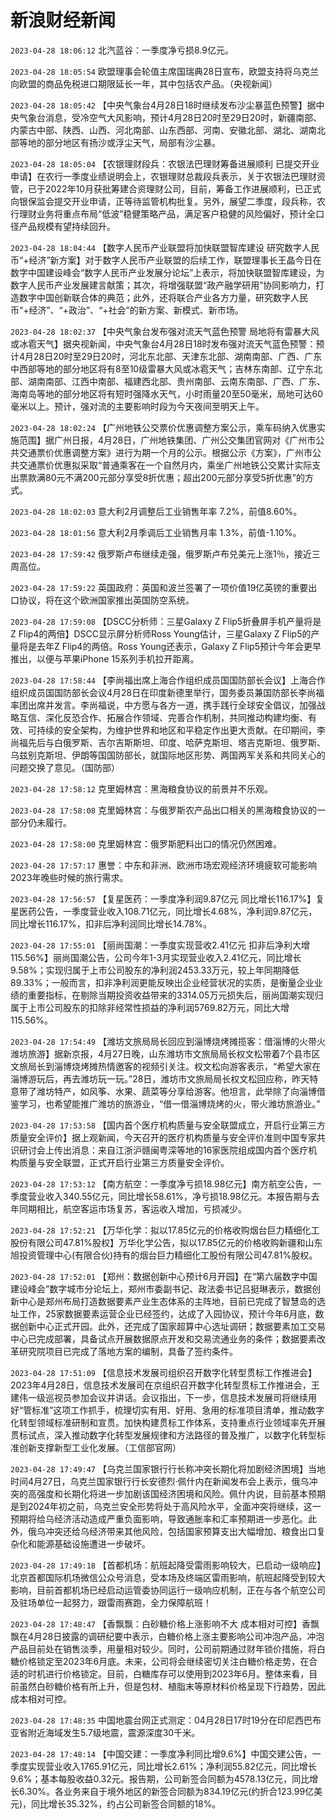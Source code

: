 # 新浪财经新闻
`2023-04-28 18:06:12` 北汽蓝谷：一季度净亏损8.9亿元。

`2023-04-28 18:05:54` 欧盟理事会轮值主席国瑞典28日宣布，欧盟支持将乌克兰向欧盟的商品免税进口期限延长一年，其中包括农产品。（央视新闻）

`2023-04-28 18:05:42` 【中央气象台4月28日18时继续发布沙尘暴蓝色预警】据中央气象台消息，受冷空气大风影响，预计4月28日20时至29日20时，新疆南部、内蒙古中部、陕西、山西、河北南部、山东西部、河南、安徽北部、湖北、湖南北部等地的部分地区有扬沙或浮尘天气，局部有沙尘暴。

`2023-04-28 18:05:04`   【农银理财段兵：农银法巴理财筹备进展顺利 已提交开业申请】在农行一季度业绩说明会上，农银理财总裁段兵表示，关于农银法巴理财资管，已于2022年10月获批筹建合资理财公司，目前，筹备工作进展顺利，已正式向银保监会提交开业申请，正等待监管机构批复。另外，展望二季度，段兵称，农行理财业务将重点布局“低波”稳健策略产品，满足客户稳健的风险偏好，预计全口径产品规模有望持续回升。

`2023-04-28 18:04:44`   【数字人民币产业联盟将加快联盟智库建设 研究数字人民币“+经济”新方案】对于数字人民币产业联盟的后续工作，联盟理事长王晶今日在数字中国建设峰会“数字人民币产业发展分论坛”上表示，将加快联盟智库建设，为数字人民币产业发展建言献策；其次，将增强联盟“政产融学研用”协同影响力，打造数字中国创新联合体的典范；此外，还将联合产业各方力量，研究数字人民币“+经济”、“+政治”、“+社会”的新方案、新模式、新市场。

`2023-04-28 18:02:37` 【中央气象台发布强对流天气蓝色预警 局地将有雷暴大风或冰雹天气】据央视新闻，中央气象台4月28日18时发布强对流天气蓝色预警：预计4月28日20时至29日20时，河北东北部、天津东北部、湖南南部、广西、广东中西部等地的部分地区将有8至10级雷暴大风或冰雹天气；吉林东南部、辽宁东北部、湖南南部、江西中南部、福建西北部、贵州南部、云南东南部、广西、广东、海南岛等地的部分地区将有短时强降水天气，小时雨量20至50毫米，局地可达60毫米以上。预计，强对流的主要影响时段为今天夜间至明天上午。

`2023-04-28 18:02:24` 【广州地铁公交票价优惠调整方案公示，乘车码纳入优惠实施范围】据广州日报，4月28日，广州地铁集团、广州公交集团官网对《广州市公共交通票价优惠调整方案》进行为期一个月的公示。根据公示《方案》，广州市公共交通票价优惠拟采取“普通乘客在一个自然月内，乘坐广州地铁公交累计实际支出票款满80元不满200元部分享受8折优惠；超出200元部分享受5折优惠”的方式。

`2023-04-28 18:02:03` 意大利2月调整后工业销售年率 7.2%，前值8.60%。

`2023-04-28 18:01:56` 意大利2月季调后工业销售月率 1.3%，前值-1.10%。

`2023-04-28 17:59:42` 俄罗斯卢布继续走强，俄罗斯卢布兑美元上涨1％，接近三周高位。

`2023-04-28 17:59:22` 英国政府：英国和波兰签署了一项价值19亿英镑的重要出口协议，将在这个欧洲国家推出英国防空系统。

`2023-04-28 17:59:08` 【DSCC分析师：三星Galaxy Z Flip5折叠屏手机产量将是Z Flip4的两倍】DSCC显示屏分析师Ross Young估计，三星Galaxy Z Flip5的产量将是去年Z Flip4的两倍。Ross Young还表示，Galaxy Z Flip5预计今年会更早推出，以便与苹果iPhone 15系列手机拉开距离。

`2023-04-28 17:58:44` 【李尚福出席上海合作组织成员国国防部长会议】上海合作组织成员国国防部长会议4月28日在印度新德里举行，国务委员兼国防部长李尚福率团出席并发言。李尚福说，中方愿与各方一道，携手践行全球安全倡议，加强战略互信、深化反恐合作、拓展合作领域、完善合作机制，共同推动构建均衡、有效、可持续的安全架构，为维护世界和地区和平稳定作出更大贡献。在印期间，李尚福先后与白俄罗斯、吉尔吉斯斯坦、印度、哈萨克斯坦、塔吉克斯坦、俄罗斯、乌兹别克斯坦、伊朗等国国防部长，就国际地区形势、两国两军关系和共同关心的问题交换了意见。（国防部）

`2023-04-28 17:58:12` 克里姆林宫：黑海粮食协议的前景并不乐观。

`2023-04-28 17:58:08` 克里姆林宫：与俄罗斯农产品出口相关的黑海粮食协议的一部分仍未履行。

`2023-04-28 17:58:00`  克里姆林宫：俄罗斯肥料出口的情况仍然困难。

`2023-04-28 17:57:17` 惠誉：中东和非洲、欧洲市场宏观经济环境疲软可能影响2023年晚些时候的旅行需求。

`2023-04-28 17:56:57`   【复星医药：一季度净利润9.87亿元 同比增长116.17%】复星医药公告，一季度营业收入108.71亿元，同比增长4.68%，净利润9.87亿元，同比增长116.17%，扣非后净利润同比增长14.78%。

`2023-04-28 17:55:01` 【丽尚国潮：一季度实现营收2.41亿元 扣非后净利大增115.56%】丽尚国潮公告，公司今年1-3月实现营业收入2.41亿元，同比增长9.58%；实现归属于上市公司股东的净利润2453.33万元，较上年同期降低89.33%；一般而言，扣非净利润更能反映出企业经营状况的实质，是衡量企业业绩的重要指标，在剔除当期投资收益带来的3314.05万元损失后，丽尚国潮实现归属于上市公司股东的扣除非经常性损益的净利润5769.82万元，同比大增115.56%。

`2023-04-28 17:54:49` 【潍坊文旅局局长回应到淄博烧烤摊揽客：借淄博的火带火潍坊旅游】据新京报，4月27日晚，山东潍坊市文旅局局长权文松带着7个县市区文旅局长到淄博烧烤摊热情邀客的视频引关注。权文松向游客表示，“希望大家在淄博游玩后，再去潍坊玩一玩。”28日，潍坊市文旅局局长权文松回应称，昨天特意带了潍坊特产，如风筝、水果、蔬菜等分享给游客。他坦言，此举除了向淄博借鉴学习，也希望能推广潍坊的旅游业，“借一借淄博烧烤的火，带火潍坊旅游业。”

`2023-04-28 17:53:58` 【国内首个医疗机构质量与安全联盟成立，开启行业第三方质量安全评价】据上观新闻，今天召开的医疗机构质量与安全评价准则中国专家共识研讨会上传出消息：来自江浙沪赣闽粤深等地的16家医院组成国内首个医疗机构质量与安全联盟，正式开启行业第三方质量安全评价。

`2023-04-28 17:53:12`   【南方航空：一季度净亏损18.98亿元】南方航空公告，一季度营业收入340.55亿元，同比增长58.61%，净亏损18.98亿元。本报告期与去年同期相比，航空客运市场复苏，客运收入增加，亏损减少。

`2023-04-28 17:52:21` 【万华化学：拟以17.85亿元的价格收购烟台巨力精细化工股份有限公司47.81%股权】万华化学公告，拟以17.85亿元的价格收购新疆和山东旭投资管理中心(有限合伙)持有的烟台巨力精细化工股份有限公司47.81%股权。

`2023-04-28 17:52:01`   【郑州：数据创新中心预计6月开园】在“第六届数字中国建设峰会”数字城市分论坛上，郑州市委副书记、政法委书记吕挺琳表示，数据创新中心是郑州布局打造数据要素产业生态体系的主阵地，目前已完成了智慧岛的选址工作，25家数据要素运营企业已经签约，达成了入园协议，预计今年6月底，数据创新中心正式开园。此外，还完成了国家超算中心选址调研；数据要素加工交易中心已完成部署，具备试点开展数据原点开发和交易流通业务的条件；数据要素改革研究院项目已完成了落地方案的编制，具备了签约条件。

`2023-04-28 17:51:09` 【信息技术发展司组织召开数字化转型贯标工作推进会】2023年4月28日，信息技术发展司在京组织召开数字化转型贯标工作推进会，王建伟一级巡视员参加会议并讲话。会议指出，下一步，信息技术发展司将继续用好“管标准”这项工作抓手，梳理切实有用、好用、急用的标准项目清单，推动数字化转型领域标准研制和宣贯。加快构建贯标工作体系，支持重点行业领域率先开展贯标试点，深入推动数字化转型发展规律和方法路径的普及推广，以数字化转型标准创新支撑新型工业化发展。（工信部官网）

`2023-04-28 17:49:47` 【乌克兰国家银行行长称冲突长期化将加剧经济困境】当地时间4月27日，乌克兰国家银行行长安德烈·佩什内在新闻发布会上表示，俄乌冲突的高强度和长期化将进一步加剧该国经济困境和风险。佩什内说，目前基本预期是到2024年初之前，乌克兰安全形势将处于高风险水平，全面冲突将继续，这一预期将给乌经济活动造成严重负面影响，导致通胀率和汇率预期进一步恶化。此外，俄乌冲突还给乌经济带来其他风险，包括国家预算支出大幅增加、粮食出口复杂化和能源基础设施遭进一步破坏。

`2023-04-28 17:49:18` 【首都机场：航班起降受雷雨影响较大，已启动一级响应】北京首都国际机场微信公众号消息，受本场及终端区雷雨影响，航班起降受到较大影响，目前首都机场已经启动运管委协同运行一级响应机制，正在与各个航空公司及驻场单位一起努力，跟雷雨赛跑，全力保障航班！

`2023-04-28 17:48:47` 【香飘飘：白砂糖价格上涨影响不大 成本相对可控】香飘飘在4月28日披露的调研纪要中表示，白糖价格上涨主要影响公司冲泡产品，冲泡产品目前处在销售淡季，用量相对较少。同时，公司前期通过财年锁价措施，将白糖价格锁定至2023年6月底。未来，公司将会继续密切关注白糖价格走势，在合适的时机进行价格锁定。目前，白糖库存可以使用到2023年6月。整体来看，目前虽然白砂糖价格有所上升，但是包材、植脂末等原材料价格呈现下行趋势，因此成本相对可控。

`2023-04-28 17:48:35` 中国地震台网正式测定：04月28日17时19分在印尼西巴布亚省附近海域发生5.7级地震，震源深度30千米。

`2023-04-28 17:48:14` 【中国交建：一季度净利同比增9.6%】中国交建公告，一季度实现营业收入1765.91亿元，同比增长2.61%；净利润55.82亿元，同比增长9.6%；基本每股收益0.32元。报告期，公司新签合同额为4578.13亿元，同比增长6.30%。各业务来自于境外地区的新签合同额为834.19亿元(约折合123.99亿美元)，同比增长35.32%，约占公司新签合同额的18%。

